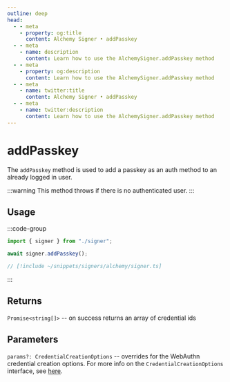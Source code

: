 ```yaml
---
outline: deep
head:
  - - meta
    - property: og:title
      content: Alchemy Signer • addPasskey
  - - meta
    - name: description
      content: Learn how to use the AlchemySigner.addPasskey method
  - - meta
    - property: og:description
      content: Learn how to use the AlchemySigner.addPasskey method
  - - meta
    - name: twitter:title
      content: Alchemy Signer • addPasskey
  - - meta
    - name: twitter:description
      content: Learn how to use the AlchemySigner.addPasskey method
---
```


# addPasskey

The `addPasskey` method is used to add a passkey as an auth method to an already logged in user.

:::warning
This method throws if there is no authenticated user.
:::

## Usage

:::code-group

```ts [example.ts]
import { signer } from "./signer";

await signer.addPasskey();
```

```ts [signer.ts]
// [!include ~/snippets/signers/alchemy/signer.ts]
```

:::

## Returns

`Promise<string[]>` -- on success returns an array of credential ids

## Parameters

`params?: CredentialCreationOptions` -- overrides for the WebAuthn credential creation options. For more info on the `CredentialCreationOptions` interface, see [here](https://microsoft.github.io/PowerBI-JavaScript/interfaces/_node_modules_typedoc_node_modules_typescript_lib_lib_dom_d_.credentialcreationoptions).
